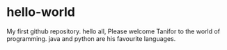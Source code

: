 # hello-world
My first github repository.
hello all,
Please welcome Tanifor to the world of programming. java and python are his favourite languages.
